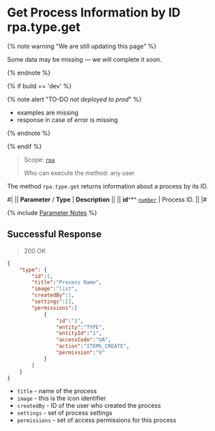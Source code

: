 # Get Process Information by ID rpa.type.get

{% note warning "We are still updating this page" %}

Some data may be missing — we will complete it soon.

{% endnote %}

{% if build == 'dev' %}

{% note alert "TO-DO _not deployed to prod_" %}

- examples are missing
- response in case of error is missing

{% endnote %}

{% endif %}

> Scope: [`rpa`](../../../scopes/permissions.md)
>
> Who can execute the method: any user

The method `rpa.type.get` returns information about a process by its ID.

#|
|| **Parameter** / **Type** | **Description** ||
|| **id**^*^ 
[`number`](../../../data-types.md) | Process ID. ||
|#

{% include [Parameter Notes](../../../../_includes/required.md) %}

## Successful Response

> 200 OK

```json
{
    "type": {
        "id":1,
        "title":"Process Name",
        "image":"list",
        "createdBy":1,
        "settings":[],
        "permissions":[
            {
                "id":"1",
                "entity":"TYPE",
                "entityId":"1",
                "accessCode":"UA",
                "action":"ITEMS_CREATE",
                "permission":"X"
            }
        ]
    }
}
```

- `title` - name of the process
- `image` - this is the icon identifier
- `createdBy` - ID of the user who created the process
- `settings` - set of process settings
- `permissions` - set of access permissions for this process